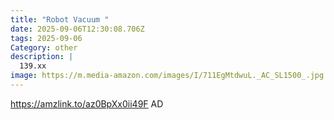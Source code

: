 ```yaml
---
title: "Robot Vacuum "
date: 2025-09-06T12:30:08.706Z
tags: 2025-09-06
Category: other
description: |
  139.xx
image: https://m.media-amazon.com/images/I/711EgMtdwuL._AC_SL1500_.jpg
---
```

https://amzlink.to/az0BpXx0ii49F
AD
